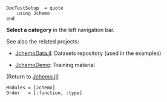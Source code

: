 ```@meta
DocTestSetup  = quote
    using Jchemo
end
```
**Select a category** in the left navigation bar.

See also the related projects:

- [JchemoData.jl](https://github.com/mlesnoff/JchemoData.jl): Datasets repository (used in the examples)

- [JchemoDemo](https://github.com/mlesnoff/JchemoDemo): Training material


[Return to [Jchemo.jl](https://github.com/mlesnoff/Jchemo.jl)]

```@autodocs
Modules = [Jchemo]
Order   = [:function, :type]
```

